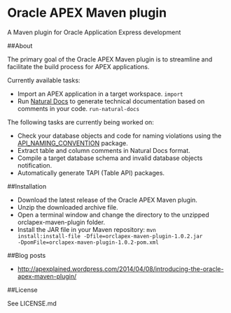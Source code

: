 Oracle APEX Maven plugin
========================

A Maven plugin for Oracle Application Express development

##About

The primary goal of the Oracle APEX Maven plugin is to streamline and facilitate the build process for APEX applications.

Currently available tasks:
* Import an APEX application in a target workspace. <code>import</code>
* Run [Natural Docs](http://www.naturaldocs.org/) to generate technical documentation based on comments in your code. <code>run-natural-docs</code>

The following tasks are currently being worked on:
* Check your database objects and code for naming violations using the [API_NAMING_CONVENTION](https://github.com/nbuytaert1/orcl-naming-convention) package.
* Extract table and column comments in Natural Docs format.
* Compile a target database schema and invalid database objects notification.
* Automatically generate TAPI (Table API) packages.

##Installation

- Download the latest release of the Oracle APEX Maven plugin.
- Unzip the downloaded archive file.
- Open a terminal window and change the directory to the unzipped orclapex-maven-plugin folder.
- Install the JAR file in your Maven repository: <code>mvn install:install-file -Dfile=orclapex-maven-plugin-1.0.2.jar -DpomFile=orclapex-maven-plugin-1.0.2-pom.xml</code>

##Blog posts

* http://apexplained.wordpress.com/2014/04/08/introducing-the-oracle-apex-maven-plugin/

##License

See LICENSE.md